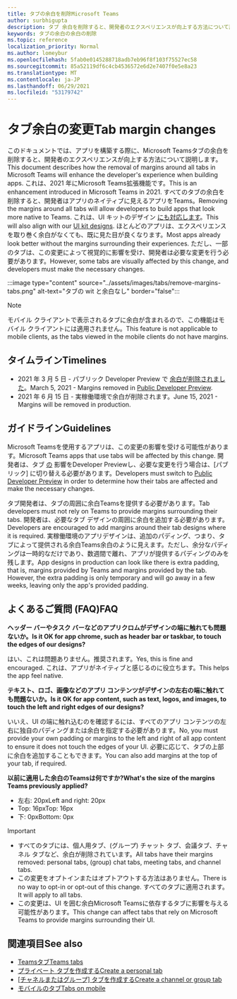 ```yaml
---
title: タブの余白を削除Microsoft Teams
author: surbhigupta
description: タブ 余白を削除すると、開発者のエクスペリエンスが向上する方法について説明します。
keywords: タブの余白の余白の削除
ms.topic: reference
localization_priority: Normal
ms.author: lomeybur
ms.openlocfilehash: 5fab0e0145288718adb7eb96f8f103f75527ec58
ms.sourcegitcommit: 85a52119df6c4cb4536572e6d2e7407f0e5e8a23
ms.translationtype: MT
ms.contentlocale: ja-JP
ms.lasthandoff: 06/29/2021
ms.locfileid: "53179742"
---
```

# <a name="tab-margin-changes"></a><span data-ttu-id="39fbd-104">タブ余白の変更</span><span class="sxs-lookup"><span data-stu-id="39fbd-104">Tab margin changes</span></span>

<span data-ttu-id="39fbd-105">このドキュメントでは、アプリを構築する際に、Microsoft Teamsタブの余白を削除すると、開発者のエクスペリエンスが向上する方法について説明します。</span><span class="sxs-lookup"><span data-stu-id="39fbd-105">This document describes how the removal of margins around all tabs in Microsoft Teams will enhance the developer's experience when building apps.</span></span> <span data-ttu-id="39fbd-106">これは、2021 年にMicrosoft Teams拡張機能です。</span><span class="sxs-lookup"><span data-stu-id="39fbd-106">This is an enhancement introduced in Microsoft Teams in 2021.</span></span>
<span data-ttu-id="39fbd-107">すべてのタブの余白を削除すると、開発者はアプリのネイティブに見えるアプリをTeams。</span><span class="sxs-lookup"><span data-stu-id="39fbd-107">Removing the margins around all tabs will allow developers to build apps that look more native to Teams.</span></span> <span data-ttu-id="39fbd-108">これは、UI キットのデザイン [にも対応します](~/tabs/design/tabs.md)。</span><span class="sxs-lookup"><span data-stu-id="39fbd-108">This will also align with our [UI kit designs](~/tabs/design/tabs.md).</span></span> <span data-ttu-id="39fbd-109">ほとんどのアプリは、エクスペリエンスを取り巻く余白がなくても、既に見た目が良くなります。</span><span class="sxs-lookup"><span data-stu-id="39fbd-109">Most apps already look better without the margins surrounding their experiences.</span></span> <span data-ttu-id="39fbd-110">ただし、一部のタブは、この変更によって視覚的に影響を受け、開発者は必要な変更を行う必要があります。</span><span class="sxs-lookup"><span data-stu-id="39fbd-110">However, some tabs are visually affected by this change, and developers must make the necessary changes.</span></span>

:::image type="content" source="../assets/images/tabs/remove-margins-tabs.png" alt-text="タブの wit と余白なし" border="false":::

> [!NOTE]
> <span data-ttu-id="39fbd-112">モバイル クライアントで表示されるタブに余白が含まれるので、この機能はモバイル クライアントには適用されません。</span><span class="sxs-lookup"><span data-stu-id="39fbd-112">This feature is not applicable to mobile clients, as the tabs viewed in the mobile clients do not have margins.</span></span> 

## <a name="timelines"></a><span data-ttu-id="39fbd-113">タイムライン</span><span class="sxs-lookup"><span data-stu-id="39fbd-113">Timelines</span></span>

* <span data-ttu-id="39fbd-114">2021 年 3 月 5 日 - パブリック Developer Preview で [余白が削除されました](~/resources/dev-preview/developer-preview-intro.md)。</span><span class="sxs-lookup"><span data-stu-id="39fbd-114">March 5, 2021 - Margins removed in [Public Developer Preview](~/resources/dev-preview/developer-preview-intro.md).</span></span>
* <span data-ttu-id="39fbd-115">2021 年 6 月 15 日 - 実稼働環境で余白が削除されます。</span><span class="sxs-lookup"><span data-stu-id="39fbd-115">June 15, 2021 - Margins will be removed in production.</span></span>

## <a name="guidelines"></a><span data-ttu-id="39fbd-116">ガイドライン</span><span class="sxs-lookup"><span data-stu-id="39fbd-116">Guidelines</span></span>

<span data-ttu-id="39fbd-117">Microsoft Teamsを使用するアプリは、この変更の影響を受ける可能性があります。</span><span class="sxs-lookup"><span data-stu-id="39fbd-117">Microsoft Teams apps that use tabs will be affected by this change.</span></span> <span data-ttu-id="39fbd-118">開発者は、タブ [の](~/resources/dev-preview/developer-preview-intro.md) 影響をDeveloper Previewし、必要な変更を行う場合は、[パブリック] に切り替える必要があります。</span><span class="sxs-lookup"><span data-stu-id="39fbd-118">Developers must switch to [Public Developer Preview](~/resources/dev-preview/developer-preview-intro.md) in order to determine how their tabs are affected and make the necessary changes.</span></span>

<span data-ttu-id="39fbd-119">タブ開発者は、タブの周囲に余白Teamsを提供する必要があります。</span><span class="sxs-lookup"><span data-stu-id="39fbd-119">Tab developers must not rely on Teams to provide margins surrounding their tabs.</span></span> <span data-ttu-id="39fbd-120">開発者は、必要なタブ デザインの周囲に余白を追加する必要があります。</span><span class="sxs-lookup"><span data-stu-id="39fbd-120">Developers are encouraged to add margins around their tab designs where it is required.</span></span> <span data-ttu-id="39fbd-121">実稼働環境のアプリデザインは、追加のパディング、つまり、タブによって提供される余白Teams余白のように見えます。ただし、余分なパディングは一時的なだけであり、数週間で離れ、アプリが提供するパディングのみを残します。</span><span class="sxs-lookup"><span data-stu-id="39fbd-121">App designs in production can look like there is extra padding, that is, margins provided by Teams and margins provided by the tab. However, the extra padding is only temporary and will go away in a few weeks, leaving only the app's provided padding.</span></span>

## <a name="faq"></a><span data-ttu-id="39fbd-122">よくあるご質問 (FAQ)</span><span class="sxs-lookup"><span data-stu-id="39fbd-122">FAQ</span></span>

<span data-ttu-id="39fbd-123">**ヘッダー バーやタスク バーなどのアプリクロムがデザインの端に触れても問題ないか。**</span><span class="sxs-lookup"><span data-stu-id="39fbd-123">**Is it OK for app chrome, such as header bar or taskbar, to touch the edges of our designs?**</span></span>

<span data-ttu-id="39fbd-124">はい、これは問題ありません。推奨されます。</span><span class="sxs-lookup"><span data-stu-id="39fbd-124">Yes, this is fine and encouraged.</span></span> <span data-ttu-id="39fbd-125">これは、アプリがネイティブと感じるのに役立ちます。</span><span class="sxs-lookup"><span data-stu-id="39fbd-125">This helps the app feel native.</span></span>

<span data-ttu-id="39fbd-126">**テキスト、ロゴ、画像などのアプリ コンテンツがデザインの左右の端に触れても問題ないか。**</span><span class="sxs-lookup"><span data-stu-id="39fbd-126">**Is it OK for app content, such as text, logos, and images, to touch the left and right edges of our designs?**</span></span>

<span data-ttu-id="39fbd-127">いいえ、UI の端に触れ込むのを確認するには、すべてのアプリ コンテンツの左右に独自のパディングまたは余白を指定する必要があります。</span><span class="sxs-lookup"><span data-stu-id="39fbd-127">No, you must provide your own padding or margins to the left and right of all app content to ensure it does not touch the edges of your UI.</span></span> <span data-ttu-id="39fbd-128">必要に応じて、タブの上部に余白を追加することもできます。</span><span class="sxs-lookup"><span data-stu-id="39fbd-128">You can also add margins at the top of your tab, if required.</span></span>

<span data-ttu-id="39fbd-129">**以前に適用した余白のTeamsは何ですか?**</span><span class="sxs-lookup"><span data-stu-id="39fbd-129">**What's the size of the margins Teams previously applied?**</span></span>

* <span data-ttu-id="39fbd-130">左右: 20px</span><span class="sxs-lookup"><span data-stu-id="39fbd-130">Left and right: 20px</span></span>
* <span data-ttu-id="39fbd-131">Top: 16px</span><span class="sxs-lookup"><span data-stu-id="39fbd-131">Top: 16px</span></span>
* <span data-ttu-id="39fbd-132">下: 0px</span><span class="sxs-lookup"><span data-stu-id="39fbd-132">Bottom: 0px</span></span>

> [!IMPORTANT]
> * <span data-ttu-id="39fbd-133">すべてのタブには、個人用タブ、(グループ) チャット タブ、会議タブ、チャネル タブなど、余白が削除されています。</span><span class="sxs-lookup"><span data-stu-id="39fbd-133">All tabs have their margins removed: personal tabs, (group) chat tabs, meeting tabs, and channel tabs.</span></span>
> * <span data-ttu-id="39fbd-134">この変更をオプトインまたはオプトアウトする方法はありません。</span><span class="sxs-lookup"><span data-stu-id="39fbd-134">There is no way to opt-in or opt-out of this change.</span></span> <span data-ttu-id="39fbd-135">すべてのタブに適用されます。</span><span class="sxs-lookup"><span data-stu-id="39fbd-135">It will apply to all tabs.</span></span>
> * <span data-ttu-id="39fbd-136">この変更は、UI を囲む余白Microsoft Teamsに依存するタブに影響を与える可能性があります。</span><span class="sxs-lookup"><span data-stu-id="39fbd-136">This change can affect tabs that rely on Microsoft Teams to provide margins surrounding their UI.</span></span>

## <a name="see-also"></a><span data-ttu-id="39fbd-137">関連項目</span><span class="sxs-lookup"><span data-stu-id="39fbd-137">See also</span></span>

* [<span data-ttu-id="39fbd-138">Teamsタブ</span><span class="sxs-lookup"><span data-stu-id="39fbd-138">Teams tabs</span></span>](~/tabs/what-are-tabs.md)
* [<span data-ttu-id="39fbd-139">プライベート タブを作成する</span><span class="sxs-lookup"><span data-stu-id="39fbd-139">Create a personal tab</span></span>](~/tabs/how-to/create-personal-tab.md)
* <span data-ttu-id="39fbd-140">[[チャネルまたはグループ] タブを作成する](~/tabs/how-to/create-channel-group-tab.md)</span><span class="sxs-lookup"><span data-stu-id="39fbd-140">[Create a channel or group tab](~/tabs/how-to/create-channel-group-tab.md)</span></span>
* [<span data-ttu-id="39fbd-141">モバイルのタブ</span><span class="sxs-lookup"><span data-stu-id="39fbd-141">Tabs on mobile</span></span>](~/tabs/design/tabs-mobile.md)
